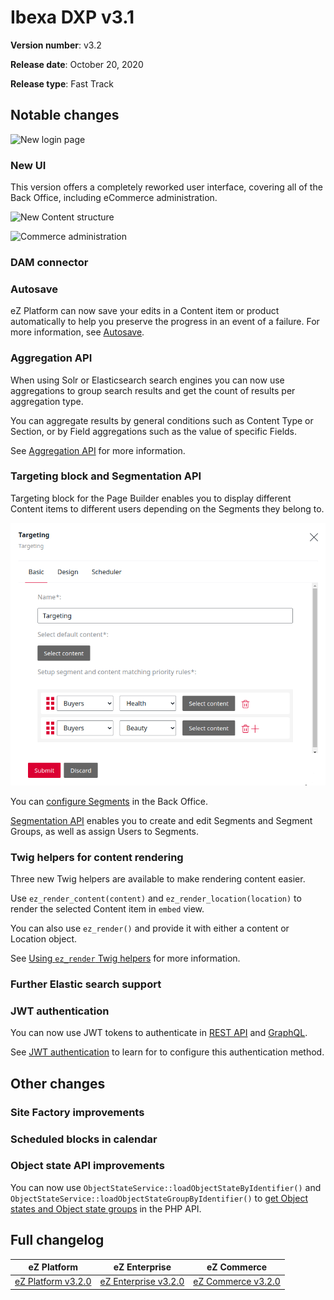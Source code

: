 # Ibexa DXP v3.1

**Version number**: v3.2

**Release date**: October 20, 2020

**Release type**: Fast Track

## Notable changes

![New login page]()

### New UI

This version offers a completely reworked user interface, covering all of the Back Office,
including eCommerce administration.

![New Content structure]()

![Commerce administration]()

### DAM connector

### Autosave

eZ Platform can now save your edits in a Content item or product automatically to help you preserve the progress in an event of a failure. For more information, see [Autosave](https://doc.ezplatform.com/projects/userguide/en/latest/publishing/publishing/#autosave).

### Aggregation API

When using Solr or Elasticsearch search engines you can now use aggregations
to group search results and get the count of results per aggregation type.

You can aggregate results by general conditions such as Content Type or Section,
or by Field aggregations such as the value of specific Fields.

See [Aggregation API](../api/public_php_api_search.md#aggregation-api) for more information.

### Targeting block and Segmentation API

Targeting block for the Page Builder enables you to display different Content items to different users
depending on the Segments they belong to.

![Targeting block](img/3.2_targeting_block.png)

You can [configure Segments](../guide/admin_panel.md#segments) in the Back Office.

[Segmentation API](../api/public_php_api_managing_users.md#segments) enables you to create and edit Segments and Segment Groups,
as well as assign Users to Segments.

### Twig helpers for content rendering

Three new Twig helpers are available to make rendering content easier.

Use `ez_render_content(content)` and `ez_render_location(location)` to render the selected Content item in `embed` view.

You can also use `ez_render()` and provide it with either a content or Location object.

See [Using `ez_render` Twig helpers](../guide/templates.md#using-ez_render-twig-helpers) for more information.

### Further Elastic search support

### JWT authentication

You can now use JWT tokens to authenticate in [REST API](../api/general_rest_usage.md#jwt-authentication)
and [GraphQL](../api/graphql.md#jwt-authentication).

See [JWT authentication](../guide/security.md#jwt-authentication) to learn for to configure this authentication method.

## Other changes

### Site Factory improvements

### Scheduled blocks in calendar

### Object state API improvements

You can now use `ObjectStateService::loadObjectStateByIdentifier()` and `ObjectStateService::loadObjectStateGroupByIdentifier()`
to [get Object states and Object state groups](../api/public_php_api_managing_repository.md#getting-object-state-information) in the PHP API.

## Full changelog

| eZ Platform  | eZ Enterprise  | eZ Commerce |
|--------------|------------|------------|
| [eZ Platform v3.2.0](https://github.com/ezsystems/ezplatform/releases/tag/v3.2.0) | [eZ Enterprise v3.2.0](https://github.com/ezsystems/ezplatform-ee/releases/tag/v3.2.0) | [eZ Commerce v3.2.0](https://github.com/ezsystems/ezplatform/releases/tag/v3.2.0)
